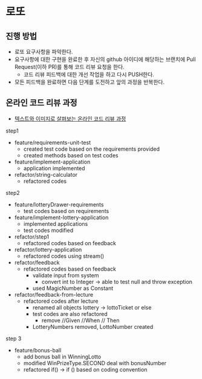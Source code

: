 # 로또
## 진행 방법
* 로또 요구사항을 파악한다.
* 요구사항에 대한 구현을 완료한 후 자신의 github 아이디에 해당하는 브랜치에 Pull Request(이하 PR)를 통해 코드 리뷰 요청을 한다.
  * 코드 리뷰 피드백에 대한 개선 작업을 하고 다시 PUSH한다.
* 모든 피드백을 완료하면 다음 단계를 도전하고 앞의 과정을 반복한다.

## 온라인 코드 리뷰 과정
* [텍스트와 이미지로 살펴보는 온라인 코드 리뷰 과정](https://github.com/next-step/nextstep-docs/tree/master/codereview)


step1
* feature/requirements-unit-test
  * created test code based on the requirements provided
  * created methods based on test codes
* feature/implement-application
  * application implemented
* refactor/string-calculator
  * refactored codes

step2
* feature/lotteryDrawer-requirements
  * test codes based on requirements 
* feature/implement-lottery-application
  * implemented applications
  * test codes modified
* refactor/step1
  * refactored codes based on feedback
* refactor/lottery-application
  * refactored codes using stream()
* refactor/feedback
  * refactored codes based on feedback
    * validate input from system 
      * convert int to Integer -> able to test null and throw exception
    * used MagicNumber as Constant
* refactor/feedback-from-lecture
  * refactored codes after lecture
    * renamed all objects lottery -> lottoTicket or else
    * test codes are also refactored
      * remove //Given //When // Then
    * LotteryNumbers removed, LottoNumber created

step 3
* feature/bonus-ball
  * add bonus ball in WinningLotto
  * modified WinPrizeType.SECOND deal with bonusNumber
  * refactored if() -> if () based on coding convention